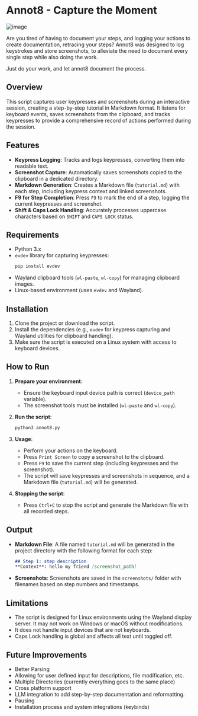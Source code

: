 # Annot8 - Capture the Moment
![image](https://github.com/user-attachments/assets/10101984-8bdc-4ecc-b6ce-b622dd6a0cf2)

Are you tired of having to document your steps, and logging your actions to create documentation, retracing your steps?
Annot8 was designed to log keystrokes and store screenshots, to alleviate the need to document every single step while also doing the work.

Just do your work, and let annot8 document the process.

## Overview

This script captures user keypresses and screenshots during an interactive session, creating a step-by-step tutorial in Markdown format. It listens for keyboard events, saves screenshots from the clipboard, and tracks keypresses to provide a comprehensive record of actions performed during the session.

## Features

- **Keypress Logging**: Tracks and logs keypresses, converting them into readable text.
- **Screenshot Capture**: Automatically saves screenshots copied to the clipboard in a dedicated directory.
- **Markdown Generation**: Creates a Markdown file (`tutorial.md`) with each step, including keypress context and linked screenshots.
- **F9 for Step Completion**: Press `F9` to mark the end of a step, logging the current keypresses and screenshot.
- **Shift & Caps Lock Handling**: Accurately processes uppercase characters based on `SHIFT` and `CAPS LOCK` status.

## Requirements

- Python 3.x
- `evdev` library for capturing keypresses:
  ```bash
  pip install evdev
  ```
- Wayland clipboard tools (`wl-paste`, `wl-copy`) for managing clipboard images.
- Linux-based environment (uses `evdev` and Wayland).

## Installation

1. Clone the project or download the script.
2. Install the dependencies (e.g., `evdev` for keypress capturing and Wayland utilities for clipboard handling).
3. Make sure the script is executed on a Linux system with access to keyboard devices.

## How to Run

1. **Prepare your environment**:
   - Ensure the keyboard input device path is correct (`device_path` variable).
   - The screenshot tools must be installed (`wl-paste` and `wl-copy`).
   
2. **Run the script**:
   ```bash
   python3 annot8.py
   ```

3. **Usage**:
   - Perform your actions on the keyboard.
   - Press `Print Screen` to copy a screenshot to the clipboard.
   - Press `F9` to save the current step (including keypresses and the screenshot).
   - The script will save keypresses and screenshots in sequence, and a Markdown file (`tutorial.md`) will be generated.

4. **Stopping the script**:
   - Press `Ctrl+C` to stop the script and generate the Markdown file with all recorded steps.

## Output

- **Markdown File**: A file named `tutorial.md` will be generated in the project directory with the following format for each step:
   ```markdown
   ## Step 1: step description
   **Context**: hello my friend [screenshot_path]
   ```

- **Screenshots**: Screenshots are saved in the `screenshots/` folder with filenames based on step numbers and timestamps.

## Limitations

- The script is designed for Linux environments using the Wayland display server. It may not work on Windows or macOS without modifications.
- It does not handle input devices that are not keyboards.
- Caps Lock handling is global and affects all text until toggled off.

## Future Improvements
 - Better Parsing
 - Allowing for user defined input for descriptions, file modification, etc.
 - Multiple Directories (currently everything goes to the same place)
 - Cross platform support
 - LLM integration to add step-by-step documentation and reformatting.
 - Pausing
 - Installation process and system integrations (keybinds)
